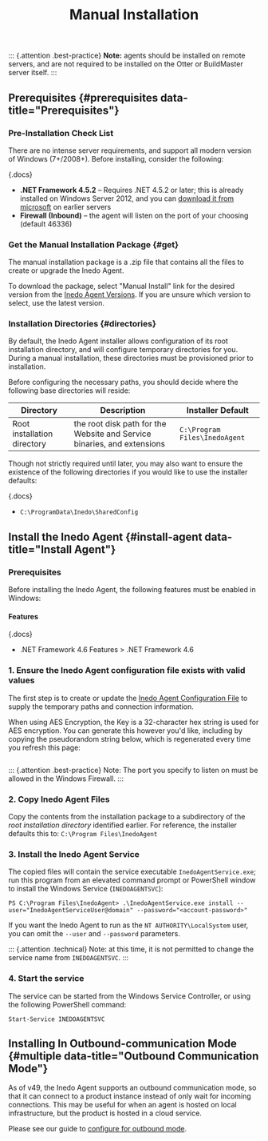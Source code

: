 ﻿---
title: Manual Installation
sequence: 40
show-headings-in-nav: true
---

::: {.attention .best-practice} 
**Note:** agents should be installed on remote servers, and are not required to be installed on the Otter or BuildMaster server itself. 
:::

## Prerequisites {#prerequisites data-title="Prerequisites"}

### Pre-Installation Check List

There are no intense server requirements, and support all modern version of Windows (7+/2008+). Before installing, consider the following:

{.docs}
- **.NET Framework 4.5.2** – Requires .NET 4.5.2 or later; this is already installed on Windows Server 2012, and you can [download it from microsoft](https://www.microsoft.com/en-us/download/details.aspx?id=30653) on earlier servers
- **Firewall (Inbound)** – the agent will listen on the port of your choosing (default 46336)


### Get the Manual Installation Package {#get}

The manual installation package is a .zip file that contains all the files to create or upgrade the Inedo Agent.

To download the package, select "Manual Install" link for the desired version from the [Inedo Agent Versions](/docs/inedoagent/versions). If you are unsure which version to select, use the latest version.

 
### Installation Directories {#directories}

By default, the Inedo Agent installer allows configuration of its root installation directory, and will configure temporary directories for you. During a manual installation, these directories must be provisioned prior to installation.

Before configuring the necessary paths, you should decide where the following base directories will reside:

| Directory | Description | Installer Default |
|--|--|--|
| Root installation directory | the root disk path for the Website and Service binaries, and extensions | `C:\Program Files\InedoAgent` |

Though not strictly required until later, you may also want to ensure the existence of the following directories if you would like to use the installer defaults:

{.docs}
 - `C:\ProgramData\Inedo\SharedConfig`

## Install the Inedo Agent {#install-agent data-title="Install Agent"}

### Prerequisites

Before installing the Inedo Agent, the following features must be enabled in Windows:

#### Features

{.docs}
 - .NET Framework 4.6 Features > .NET Framework 4.6

### 1. Ensure the Inedo Agent configuration file exists with valid values

The first step is to create or update the [Inedo Agent Configuration File](/docs/inedoagent/configuration/configuration-file) to supply the temporary paths and connection information.

When using AES Encryption, the Key is a 32-character hex string is used for AES encryption. You can generate this however you'd like, including by copying the pseudorandom string below, which is regenerated every time you refresh this page:

<pre id="random-aes-key"></pre>
<script>
var aesKey;
if (window.crypto) {
    if (crypto.getRandomValues){
        aesKey = new Uint8Array(16);
        crypto.getRandomValues(aesKey);
        aesKey = aesKey.reduce(function(str, byte) {
            return str + ('0' + byte.toString(16)).substr(-2);
        }, '').toUpperCase();
    } else {
        aesKey = Array(32).map(function() {
            return Math.floor(Math.random() * 16).toString(16);
        }).join('').toUpperCase();
    }
} else {
    aesKey = Array(32).map(function() {
        return Math.floor(Math.random() * 16).toString(16);
    }).join('').toUpperCase();
}
document.getElementById('random-aes-key').textContent = aesKey;
</script>

::: {.attention .best-practice}
Note: The port you specify to listen on must be allowed in the Windows Firewall.
:::

### 2. Copy Inedo Agent Files

Copy the contents from the installation package to a subdirectory of the *root installation directory* identified earlier. For reference, the installer defaults this to: `C:\Program Files\InedoAgent`

### 3. Install the Inedo Agent Service

The copied files will contain the service executable `InedoAgentService.exe`; run this program from an elevated command prompt or PowerShell window to install the Windows Service (`INEDOAGENTSVC`):

```
PS C:\Program Files\InedoAgent> .\InedoAgentService.exe install --user="InedoAgentServiceUser@domain" --password="<account-password>"
```

If you want the Inedo Agent to run as the `NT AUTHORITY\LocalSystem` user, you can omit the `--user` and `--password` parameters.

::: {.attention .technical}
Note: at this time, it is not permitted to change the service name from `INEDOAGENTSVC`.
:::

### 4. Start the service

The service can be started from the Windows Service Controller, or using the following PowerShell command:

```
Start-Service INEDOAGENTSVC
```

## Installing In Outbound-communication Mode {#multiple data-title="Outbound Communication Mode"}

As of v49, the Inedo Agent supports an outbound communication mode, so that it can connect to a product instance instead of only wait for incoming connections. This may be useful for when an agent is hosted on local infrastructure, but the product is hosted in a cloud service.

Please see our guide to [configure for outbound mode](https://docs.inedo.com/docs/inedoagent/configuration/outbound-mode).
